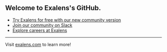 ## Welcome to Exalens's GitHub.

* [Try Exalens for free with our new community version](https://www.exalens.com/platform/community-edition)
* [Join our community on Slack](https://exalens.slack.com)
* [Explore careers at Exalens](https://www.exalens.com/company/careers)

----
Visit [exalens.com](https://exalens.com) to learn more!
